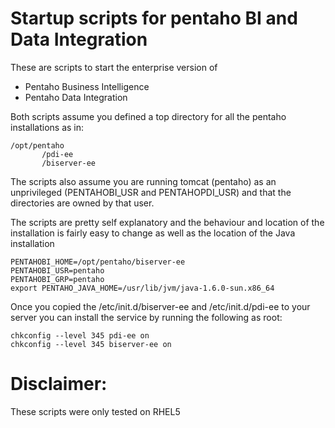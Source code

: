 Startup scripts for pentaho BI and Data Integration
===================================================

These are scripts to start the enterprise version of 

* Pentaho Business Intelligence
* Pentaho Data Integration

Both scripts assume you defined a top directory for all the pentaho installations as in:

    /opt/pentaho
           /pdi-ee
           /biserver-ee

The scripts also assume you are running tomcat (pentaho) as an unprivileged (PENTAHOBI_USR and PENTAHOPDI_USR) and that the directories are owned by that user.

The scripts are pretty self explanatory and the behaviour and location of the installation is fairly easy to change as well as the location of the Java installation

    PENTAHOBI_HOME=/opt/pentaho/biserver-ee
    PENTAHOBI_USR=pentaho
    PENTAHOBI_GRP=pentaho
    export PENTAHO_JAVA_HOME=/usr/lib/jvm/java-1.6.0-sun.x86_64
    
Once you copied the /etc/init.d/biserver-ee and /etc/init.d/pdi-ee to your server you can install the service by running the following as root:

    chkconfig --level 345 pdi-ee on
    chkconfig --level 345 biserver-ee on

Disclaimer:
===========

These scripts were only tested on RHEL5